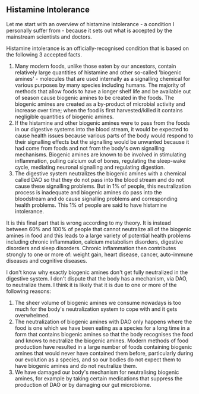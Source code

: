 ## Histamine Intolerance

Let me start with an overview of histamine intolerance - a condition I personally suffer from - because it sets out what is accepted by the mainstream scientists and doctors.

Histamine intolerance is an officially-recognised condition that is based on the following 3 accepted facts.

1. Many modern foods, unlike those eaten by our ancestors, contain relatively large quantities of histamine and other so-called 'biogenic amines' - molecules that are used internally as a signalling chemical for various purposes by many species including humans. The majority of methods that allow foods to have a longer shelf life and be available out of season cause biogenic amines to be created in the foods. The biogenic amines are created as a by-product of microbial activity and increase over time; when the food is first harvested/killed it contains negligible quantities of biogenic amines.
1. If the histamine and other biogenic amines were to pass from the foods in our digestive systems into the blood stream, it would be expected to cause health issues because various parts of the body would respond to their signalling effects but the signalling would be unwanted because it had come from foods and not from the body's own signalling mechanisms. Biogenic amines are known to be involved in stimulating inflammation, pulling calcium out of bones, regulating the sleep-wake cycle, mediating neuronal signalling and regulating digestion. 
1. The digestive system neutralizes the biogenic amines with a chemical called DAO so that they do not pass into the blood stream and do not cause these signalling problems. But in 1% of people, this neutralization process is inadequate and biogenic amines do pass into the bloodstream and do cause signalling problems and corresponding health problems. This 1% of people are said to have histamine intolerance.

It is this final part that is wrong according to my theory. It is instead between 60% and 100% of people that cannot neutralize all of the biogenic amines in food and this leads to a large variety of potential health problems including chronic inflammation, calcium metabolism disorders, digestive disorders and sleep disorders. Chronic inflammation then contributes strongly to one or more of: weight gain, heart disease, cancer, auto-immune diseases and cognitive diseases.

I don't know why exactly biogenic amines don't get fully neutralized in the digestive system. I don't dispute that the body has a mechanism, via DAO, to neutralize them. I think it is likely that it is due to one or more of the following reasons:

1. The sheer volume of biogenic amines we consume nowadays is too much for the body's neutralization system to cope with and it gets overwhelmed.
1. The neutralization of biogenic amines with DAO only happens where the food is one which we have been eating as a species for a long time in a form that contains biogenic amines so that the body recognises the food and knows to neutralize the biogenic amines. Modern methods of food production have resulted in a large number of foods containing biogenic amines that would never have contained them before, particularly during our evolution as a species, and so our bodies do not expect them to have biogenic amines and do not neutralize them.
1. We have damaged our body's mechanism for neutralising biogenic amines, for example by taking certain medications that suppress the production of DAO or by damaging our gut microbiome.
